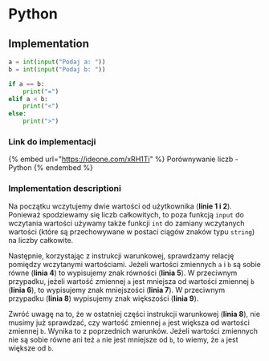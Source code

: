 # Python

## Implementation

```python
a = int(input("Podaj a: "))
b = int(input("Podaj b: "))

if a == b:
    print("=")
elif a < b:
    print("<")
else:
    print(">")
```

### Link do implementacji

{% embed url="https://ideone.com/xRH1Ti" %}
Porównywanie liczb - Python
{% endembed %}

### Implementation descriptioni

Na początku wczytujemy dwie wartości od użytkownika (**linie 1 i 2**). Ponieważ spodziewamy się liczb całkowitych, to poza funkcją `input` do wczytania wartości używamy także funkcji `int` do zamiany wczytanych wartości (które są przechowywane w postaci ciągów znaków typu `string`) na liczby całkowite.

Następnie, korzystając z instrukcji warunkowej, sprawdzamy relację pomiędzy wczytanymi wartościami. Jeżeli wartości zmiennych `a` i `b` są sobie równe (**linia 4**) to wypisujemy znak równości (**linia 5**). W przeciwnym przypadku, jeżeli wartość zmiennej `a` jest mniejsza od wartości zmiennej `b` (**linia 6**), to wypisujemy znak mniejszości (**linia 7**). W przeciwnym przypadku (**linia 8**) wypisujemy znak większości (**linia 9**).

Zwróć uwagę na to, że w ostatniej części instrukcji warunkowej (**linia 8**), nie musimy już sprawdzać, czy wartość zmiennej `a` jest większa od wartości zmiennej `b`. Wynika to z poprzednich warunków. Jeżeli wartości zmiennych nie są sobie równe ani też `a` nie jest mniejsze od `b`, to wiemy, że `a` jest większe od `b`.
